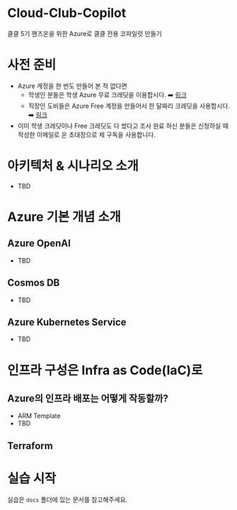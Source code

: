 # Cloud-Club-Copilot

클클 5기 핸즈온을 위한 Azure로 클클 전용 코파일럿 만들기

# 사전 준비

- Azure 계정을 한 번도 만들어 본 적 없다면
  - 학생인 분들은 학생 Azure 무료 크레딧을 이용합시다.
  ➡️ [링크](https://azure.microsoft.com/ko-kr/free/students/) 
  - 직장인 도비들은 Azure Free 계정을 만들어서 한 달짜리 크레딧을 사용합시다. 
  ➡️ [링크](https://azure.microsoft.com/ko-kr/free/)
- 이미 학생 크레딧이나 Free 크레딧도 다 썼다고 조사 완료 하신 분들은 신청하실 때 작성한 이메일로 온 초대장으로 제 구독을 사용합니다.

# 아키텍처 & 시나리오 소개

- TBD

# Azure 기본 개념 소개

## Azure OpenAI

- TBD

## Cosmos DB

- TBD

## Azure Kubernetes Service

- TBD

# 인프라 구성은 Infra as Code(IaC)로

## Azure의 인프라 배포는 어떻게 작동할까?

- ARM Template
- TBD

## Terraform

# 실습 시작

실습은 `docs` 폴더에 있는 문서를 참고해주세요.
